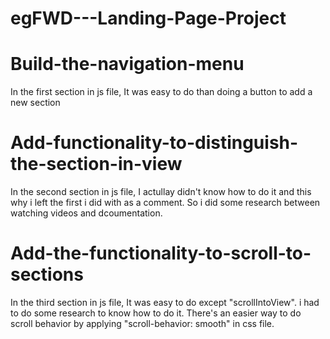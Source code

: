 # egFWD---Landing-Page-Project

# Build-the-navigation-menu 
In the first section in js file, It was easy to do than doing a button to add a new section

# Add-functionality-to-distinguish-the-section-in-view 
In the second section in js file, I actullay didn't know how to do it and this why i left the first i did with as a comment. So i did some research between watching videos and dcoumentation.

# Add-the-functionality-to-scroll-to-sections 
In the third section in js file, It was easy to do except "scrollIntoView". i had to do some research to know how to do it. There's an easier way to do scroll behavior by applying "scroll-behavior: smooth" in css file.

